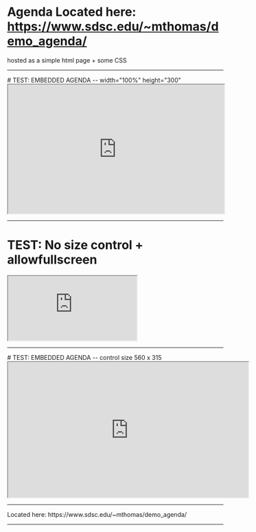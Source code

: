 # Agenda Located here:   https://www.sdsc.edu/~mthomas/demo_agenda/
hosted as a simple html page + some CSS
<hr>
# TEST:  EMBEDDED AGENDA -- width="100%" height="300"
<iframe width="100%" height="300" src="https://www.sdsc.edu/~mthomas/demo_agenda/" frameborder="1" allowfullscreen> </iframe>
<HR>

 # TEST:  No size control + allowfullscreen
<iframe  src="https://www.sdsc.edu/~mthomas/demo_agenda/" frameborder="1" allowfullscreen> </iframe>
<hr>
# TEST:  EMBEDDED AGENDA -- control size 560 x 315
<iframe width="560" height="315" src="https://www.sdsc.edu/~mthomas/demo_agenda/" frameborder="1" allowfullscreen> </iframe>
<HR>
Located here:   https://www.sdsc.edu/~mthomas/demo_agenda/
<hr>

